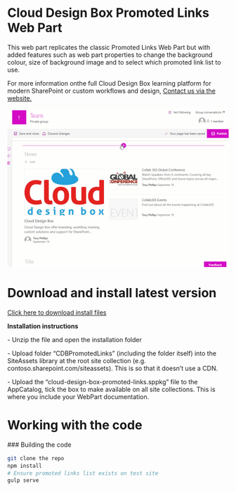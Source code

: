 <h1>Cloud Design Box Promoted Links Web Part</h1>
<p>This web part replicates the classic Promoted Links Web Part but with added features such as web part properties to change the background colour, size of background image and to select which promoted link list to use. </p>
<p>For more information onthe full Cloud Design Box learning platform for modern SharePoint or custom workflows and design, <a href="https://www.clouddesignbox.co.uk">Contact us via the website.</a> </p>
<img src="https://github.com/CloudDesignBox/cdb-promoted-links/blob/master/preview.gif" alt="preview" />

<h1>Download and install latest version</h1>

<p><a href="https://github.com/CloudDesignBox/cdb-promoted-links/blob/master/Installation.zip">Click here to download install files</a></p>

<b>Installation instructions</b>
<p>- Unzip the file and open the installation folder</p>
<p>-	Upload folder “CDBPromotedLinks” (including the folder itself) into the SiteAssets library at the root site collection (e.g. contoso.sharepoint.com/siteassets). This is so that it doesn’t use a CDN.</p>
<p>-	Upload the “cloud-design-box-promoted-links.sppkg” file to the AppCatalog, tick the box to make available on all site collections.
This is where you include your WebPart documentation.</p>

<h1>Working with the code</h1>
### Building the code

```bash
git clone the repo
npm install
# Ensure promoted links list exists on test site
gulp serve
```
